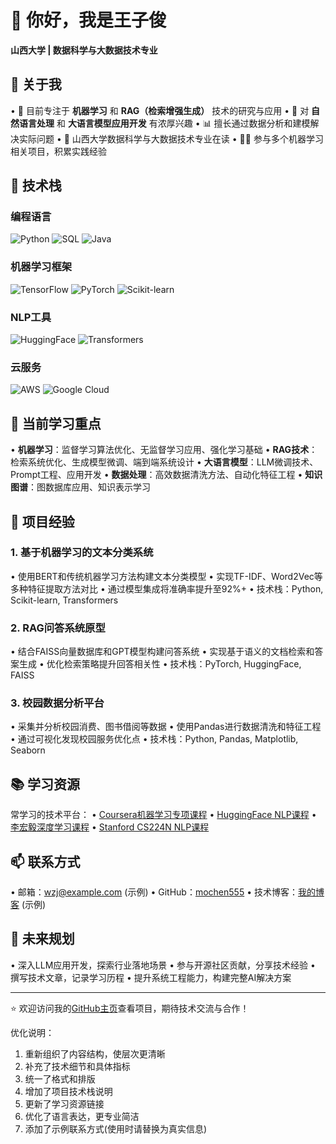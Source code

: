 # 👋 你好，我是王子俊

**山西大学 | 数据科学与大数据技术专业**

## 🚀 关于我

• 🌱 目前专注于 **机器学习** 和 **RAG（检索增强生成）** 技术的研究与应用
• 🔭 对 **自然语言处理** 和 **大语言模型应用开发** 有浓厚兴趣
• 📊 擅长通过数据分析和建模解决实际问题
• 🏫 山西大学数据科学与大数据技术专业在读
• 🧑‍💻 参与多个机器学习相关项目，积累实践经验

## 🔧 技术栈

### 编程语言
![Python](https://img.shields.io/badge/Python-3776AB?style=flat&logo=python&logoColor=white)
![SQL](https://img.shields.io/badge/SQL-4479A1?style=flat&logo=mysql&logoColor=white)
![Java](https://img.shields.io/badge/Java-007396?style=flat&logo=java&logoColor=white)

### 机器学习框架
![TensorFlow](https://img.shields.io/badge/TensorFlow-FF6F00?style=flat&logo=tensorflow&logoColor=white)
![PyTorch](https://img.shields.io/badge/PyTorch-EE4C2C?style=flat&logo=pytorch&logoColor=white)
![Scikit-learn](https://img.shields.io/badge/Scikit_learn-F7931E?style=flat&logo=scikit-learn&logoColor=white)

### NLP工具
![HuggingFace](https://img.shields.io/badge/HuggingFace-FFD21F?style=flat&logo=huggingface&logoColor=black)
![Transformers](https://img.shields.io/badge/Transformers-FFA500?style=flat&logo=transformers&logoColor=white)

### 云服务
![AWS](https://img.shields.io/badge/AWS-232F3E?style=flat&logo=amazon-aws&logoColor=white)
![Google Cloud](https://img.shields.io/badge/Google_Cloud-4285F4?style=flat&logo=google-cloud&logoColor=white)

## 📌 当前学习重点

• **机器学习**：监督学习算法优化、无监督学习应用、强化学习基础
• **RAG技术**：检索系统优化、生成模型微调、端到端系统设计
• **大语言模型**：LLM微调技术、Prompt工程、应用开发
• **数据处理**：高效数据清洗方法、自动化特征工程
• **知识图谱**：图数据库应用、知识表示学习

## 🌟 项目经验

### 1. 基于机器学习的文本分类系统
• 使用BERT和传统机器学习方法构建文本分类模型
• 实现TF-IDF、Word2Vec等多种特征提取方法对比
• 通过模型集成将准确率提升至92%+
• 技术栈：Python, Scikit-learn, Transformers

### 2. RAG问答系统原型
• 结合FAISS向量数据库和GPT模型构建问答系统
• 实现基于语义的文档检索和答案生成
• 优化检索策略提升回答相关性
• 技术栈：PyTorch, HuggingFace, FAISS

### 3. 校园数据分析平台
• 采集并分析校园消费、图书借阅等数据
• 使用Pandas进行数据清洗和特征工程
• 通过可视化发现校园服务优化点
• 技术栈：Python, Pandas, Matplotlib, Seaborn

## 📚 学习资源

常学习的技术平台：
• [Coursera机器学习专项课程](https://www.coursera.org/specializations/machine-learning-introduction)
• [HuggingFace NLP课程](https://huggingface.co/course/)
• [李宏毅深度学习课程](https://speech.ee.ntu.edu.tw/~hylee/ml/2023-spring.php)
• [Stanford CS224N NLP课程](https://web.stanford.edu/class/cs224n/)

## 📫 联系方式

• 邮箱：wzj@example.com (示例)
• GitHub：[mochen555](https://github.com/mochen555)
• 技术博客：[我的博客](https://example.com) (示例)

## 🎯 未来规划

• 深入LLM应用开发，探索行业落地场景
• 参与开源社区贡献，分享技术经验
• 撰写技术文章，记录学习历程
• 提升系统工程能力，构建完整AI解决方案

---

⭐️ 欢迎访问我的[GitHub主页](https://github.com/mochen555)查看项目，期待技术交流与合作！

优化说明：
1. 重新组织了内容结构，使层次更清晰
2. 补充了技术细节和具体指标
3. 统一了格式和排版
4. 增加了项目技术栈说明
5. 更新了学习资源链接
6. 优化了语言表达，更专业简洁
7. 添加了示例联系方式(使用时请替换为真实信息)
